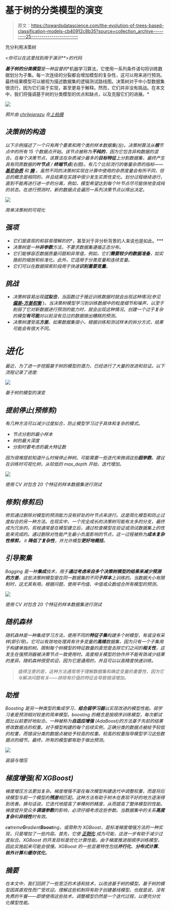 # 基于树的分类模型的演变

> 原文：<https://towardsdatascience.com/the-evolution-of-trees-based-classification-models-cb40912c8b35?source=collection_archive---------25----------------------->

充分利用决策树

*<你可以在这里找到用于演示*[](https://github.com/kevinclee26/tree-based_models)**>*的代码*

***基于树的分类模型**是一种**监督的**机器学习算法，它使用一系列条件语句将训练数据划分为子集。每一次连续的分裂都会增加模型的复杂性，这可以用来进行预测。最终结果模型可以被视为描述数据集的逻辑测试路线图。决策树对于中小型数据集很流行，因为它们易于实现，甚至更易于解释。然而，它们并非没有挑战。在本文中，我们将强调基于树的分类模型的优点和缺点，以及克服它们的进展。*

*![](img/1a58505210bdbbdaae9957d0df312205.png)*

*照片由 [chrilejarazu](https://unsplash.com/@chrislejarazu) 在[上拍摄](https://unsplash.com/photos/08wxrVv5rp8)*

## *决策树的构造*

*以下示例描述了一个只有两个要素和两个类的样本数据集(左)。决策树算法从**根**节点中的所有 15 个数据点开始。该节点被称为**不纯的**，因为它包含异构数据的混合。在每个决策节点，该算法在杂质减少最多的**目标特征**上分割数据集，最终产生具有同质数据的**叶节点** / **终端节点**(右图)。有几个比较流行的衡量杂质的指标——[**基尼杂质**](https://en.wikipedia.org/wiki/Decision_tree_learning#Gini_impurity) 和 [**熵**](https://en.wikipedia.org/wiki/Entropy_(information_theory)) 。虽然不同的决策树实现在计算中使用的杂质度量会有所不同，但总的概念是相同的，并且结果在实践中很少发生实质性变化。划分过程继续进行，直到不能再进行进一步的分离，例如，模型希望达到每个叶节点尽可能快地变成纯的状态。在进行预测时，新的数据点会遍历一系列决策节点以得出决定。*

*![](img/4ae746ecccad12f22582945a04d1823c.png)*

*简单决策树的可视化*

## *强项*

*   *它们是直观的和容易理解的的**，甚至对于非分析背景的人来说也是如此。***
*   *决策树是一种**非参数**方法，不要求数据集遵循正态分布。*
*   *它们能够容忍数据质量问题和异常值，例如，它们**需要较少的数据准备**，如实施前的缩放和标准化。此外，它适用于分类变量和连续变量。*
*   *它们可以在数据探索阶段用于快速**识别重要变量**。*

## ***挑战***

*   *决策树容易出现**过拟合**，当函数过于接近训练数据时就会出现这种情况(参见 [**偏差-方差权衡**](https://en.wikipedia.org/wiki/Bias%E2%80%93variance_tradeoff) )。当决策树模型学习到训练数据中的粒度细节和噪声，以至于削弱了它对新数据进行预测的能力时，就会出现这种情况。创建一个过于复杂的模型**有可能**对以前没有见过的数据做出糟糕的预测。*
*   *决策树遭受高**方差**。如果数据集很小，根据训练和测试样本的拆分方式，结果可能会有很大不同。*

# *进化*

*最近，为了进一步挖掘基于树的模型的潜力，已经进行了大量的改进和验证。以下流程记录了进度:*

*![](img/4841083d8cc645b79940b642531b4783.png)*

*基于树的模型的演变*

## *提前停止(预修剪)*

*有几种方法可以减少过度拟合，防止模型学习过于具体和复杂的模式。*

*   *节点分割的最小样本*
*   *树的最大深度*
*   *分割时要考虑的最大特征数*

*因为很难提前知道什么时候停止种树。可能需要一些迭代来微调这些**超参数**。建议在训练时可视化树，从较低的 max_depth 开始，迭代增加。*

*![](img/3607797ec9a987ef408ad59e48d6c8da.png)*

*使用 CV 对包含 20 个特征的样本数据集进行测试*

## *修剪(修剪后)*

*修剪通过删除对模型的预测能力没有好处的叶节点来进行。这是简化模型和防止过度拟合的另一种方法。在现实中，一个完全成长的决策树可能有太多的分支，最终成为冗余的。剪枝通常是在模型建立后，通过检查模型在验证或测试数据集上的性能来完成的。通过删除对性能产生最小负面影响的节点，这一过程被称为**成本复杂性修剪，** it **降低了复杂性**，并允许模型**更好地概括**。*

## *引导聚集*

*Bagging 是一种**集成**技术，用于**通过考虑来自多个决策树模型的结果来减少预测的方差**，这些决策树模型是在同一数据集的不同**子样本**上训练的。当数据大小有限制时，这尤其有用。根据问题，使用平均值、中值或众数组合所有模型的预测。*

*![](img/de0e0309c769aedb378e0eddcf7a2b0a.png)*

*使用 CV 对包含 20 个特征的样本数据集进行测试*

## *随机森林*

*随机森林是一种集成学习方法，使用不同的**特征子集**构建多个树模型，有或没有采样(即引导)。它可以有效地处理具有许多变量的**高维**数据集，因为只有一个子集用于构建单独的树。限制每个树模型的特征数量的直觉是去除它们之间的**相关性**，这发生在强预测器被决策节点一致使用时。高度相关模型的协作并不能有效减少结果的差异。随机森林很受欢迎，因为它是通用的，并且可以以高精度快速训练。*

> *值得注意的是，这种方法通常用于理解数据集和确定变量的重要性，因为它与解决问题有关——排除有价值的特征会导致错误增加。*

## ***助推***

*Boosting 是另一种类型的集成学习，**组合弱学习器**以实现改进的模型性能。弱学习者是预测相对较差的简单模型。boosting 的概念是按顺序训练模型，每次都试图比以前更好地拟合。一种被称为**自适应增强** (AdaBoost)的方法基于先前的结果修改数据点的权重。对于模型构建的每个后续实例，正确分类的数据点被给予较低的权重，而错误分类的数据点被给予较高的权重。较高的权重指导模型学习这些数据点的细节。最终，所有的模型都有助于做出预测。*

*![](img/94a3df2600795736faf934266f850c60.png)*

*装袋与增压*

## *梯度增强(和 XGBoost)*

*梯度增压方法更加复杂。梯度增强不是在每次模型构建迭代中调整权重，而是将后续模型与前一个模型的**残差**相匹配。这种方法有助于树木在表现不好的地方逐渐得到改善。换句话说，它迭代地提高了单棵树的精度，从而提高了整体模型的性能。梯度提升受众多**调谐参数**的影响，必须仔细考虑这些参数。当数据集中的关系**高度复杂**和**非线性**时有效。*

*e**x**treme**G**radient**Boost**ing，或简称为 XGBoost，是标准梯度增强方法的一种实现，只是增加了一些内容。首先，它使 [**正则化**](https://en.wikipedia.org/wiki/Regularization_(mathematics)#Regularization_in_statistics_and_machine_learning) 成为可能，这进一步有助于减少过度拟合。XGBoost 的开发目标是优化计算性能。由于梯度推进按顺序训练模型，因此实施起来可能会很慢。XGBoost 的一些显著特性包括**并行化**、**分布式计算**、**核外计算**和**缓存优化**。*

## *摘要*

*在本文中，我们回顾了一些宽泛的术语和技术，以改进基于树的模型。基于树的模型因其直观性而广受欢迎。理解这些机制将有助于创建基线模型。也就是说，没有免费的午餐——即使使用这些技术，调整模型仍然是一个迭代过程，以便充分优化模型性能。*